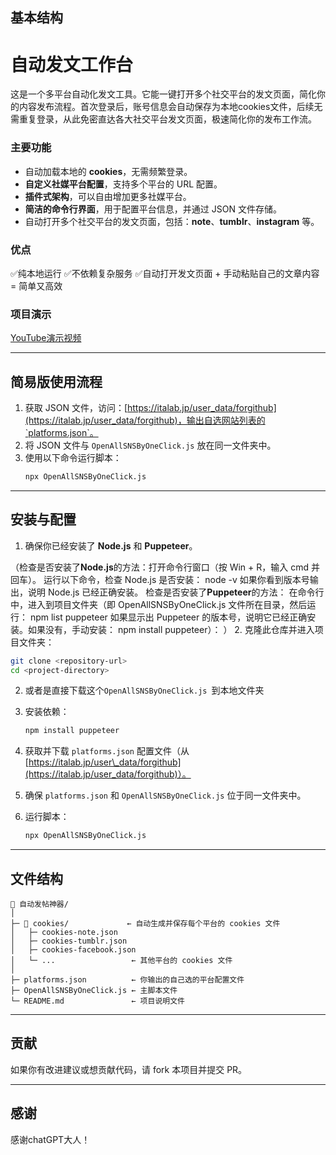 ## 基本结构

# 自动发文工作台

这是一个多平台自动化发文工具。它能一键打开多个社交平台的发文页面，简化你的内容发布流程。首次登录后，账号信息会自动保存为本地cookies文件，后续无需重复登录，从此免密直达各大社交平台发文页面，极速简化你的发布工作流。

### 主要功能
- 自动加载本地的 **cookies**，无需频繁登录。
- **自定义社媒平台配置**，支持多个平台的 URL 配置。
- **插件式架构**，可以自由增加更多社媒平台。
- **简洁的命令行界面**，用于配置平台信息，并通过 JSON 文件存储。
- 自动打开多个社交平台的发文页面，包括：**note**、**tumblr**、**instagram** 等。
### 优点
✅纯本地运行
✅不依赖复杂服务
✅自动打开发文页面 + 手动粘贴自己的文章内容 = 简单又高效


### 项目演示
[YouTube演示视频](https://youtu.be/1-cU-Ct8L0Q)

---

## 简易版使用流程

1. 获取 JSON 文件，访问：[https://italab.jp/user_data/forgithub](https://italab.jp/user_data/forgithub)，输出自选网站列表的`platforms.json`。
2. 将 JSON 文件与 `OpenAllSNSByOneClick.js` 放在同一文件夹中。
3. 使用以下命令运行脚本：
   ```bash
   npx OpenAllSNSByOneClick.js


---

## 安装与配置

1. 确保你已经安装了 **Node.js** 和  **Puppeteer**。

（检查是否安装了**Node.js**的方法：打开命令行窗口（按 Win + R，输入 cmd 并回车）。
运行以下命令，检查 Node.js 是否安装：
node -v
如果你看到版本号输出，说明 Node.js 已经正确安装。
检查是否安装了**Puppeteer**的方法：
在命令行中，进入到项目文件夹（即 OpenAllSNSByOneClick.js 文件所在目录，然后运行：
npm list puppeteer
如果显示出 Puppeteer 的版本号，说明它已经正确安装。如果没有，手动安装：
npm install puppeteer）：
）
2. 克隆此仓库并进入项目文件夹：

   ```bash
   git clone <repository-url>
   cd <project-directory>
   ```
   2. 或者是直接下载这个`OpenAllSNSByOneClick.js `到本地文件夹

3. 安装依赖：

   ```bash
   npm install puppeteer
   ```
4. 获取并下载 `platforms.json` 配置文件（从 [https://italab.jp/user\_data/forgithub](https://italab.jp/user_data/forgithub)）。
5. 确保 `platforms.json` 和 `OpenAllSNSByOneClick.js` 位于同一文件夹中。
6. 运行脚本：

   ```bash
   npx OpenAllSNSByOneClick.js
   ```

---

## 文件结构

```
📁 自动发帖神器/
│
├─ 📂 cookies/             ← 自动生成并保存每个平台的 cookies 文件
│   ├─ cookies-note.json
│   ├─ cookies-tumblr.json
│   ├─ cookies-facebook.json
│   └─ ...                 ← 其他平台的 cookies 文件
│
├─ platforms.json          ← 你输出的自己选的平台配置文件
├─ OpenAllSNSByOneClick.js ← 主脚本文件
└─ README.md               ← 项目说明文件
```

---

## 贡献

如果你有改进建议或想贡献代码，请 fork 本项目并提交 PR。

---

## 感谢
感谢chatGPT大人！